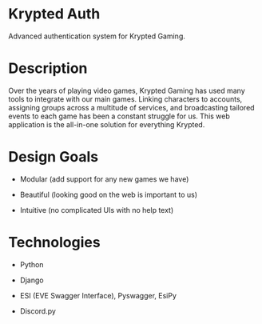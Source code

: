 # Krypted Auth
Advanced authentication system for Krypted Gaming.

# Description
Over the years of playing video games, Krypted Gaming has used many tools to integrate with our main games. Linking characters to accounts, assigning groups across a multitude of services, and broadcasting tailored events to each game has been a constant struggle for us. This web application is the all-in-one solution for everything Krypted.

# Design Goals
- Modular (add support for any new games we have)

- Beautiful (looking good on the web is important to us)

- Intuitive (no complicated UIs with no help text)

# Technologies
- Python

- Django

- ESI (EVE Swagger Interface), Pyswagger, EsiPy

- Discord.py
